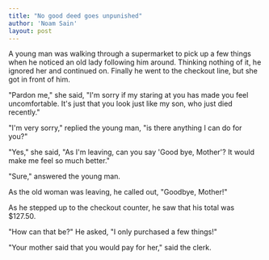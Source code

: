 ```yaml
---
title: "No good deed goes unpunished"
author: 'Noam Sain'
layout: post
---
```


A young man was walking through a supermarket to pick up a few things when he noticed an old lady following him around. Thinking nothing of it, he ignored her and continued on. Finally he went to the checkout line, but she got in front of him.

"Pardon me," she said, "I'm sorry if my staring at you has made you feel uncomfortable. It's just that you look just like my son, who just died recently."

"I'm very sorry," replied the young man, "is there anything I can do for you?"

"Yes," she said, "As I'm leaving, can you say 'Good bye, Mother'? It would make me feel so much better."

"Sure," answered the young man.

As the old woman was leaving, he called out, "Goodbye, Mother!"

As he stepped up to the checkout counter, he saw that his total was $127.50.

"How can that be?" He asked, "I only purchased a few things!"

"Your mother said that you would pay for her," said the clerk.